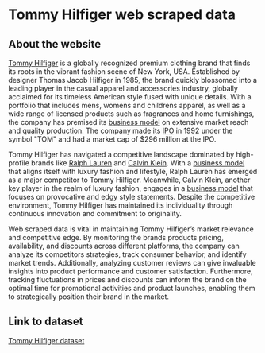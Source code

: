 # Tommy Hilfiger web scraped data 

## About the website

[Tommy Hilfiger](https://usa.tommy.com/en/) is a globally recognized premium clothing brand that finds its roots in the vibrant fashion scene of New York, USA. Established by designer Thomas Jacob Hilfiger in 1985, the brand quickly blossomed into a leading player in the casual apparel and accessories industry, globally acclaimed for its timeless American style fused with unique details. With a portfolio that includes mens, womens and childrens apparel, as well as a wide range of licensed products such as fragrances and home furnishings, the company has premised its [business model](https://en.wikipedia.org/wiki/Tommy_Hilfiger_(company)) on extensive market reach and quality production. The company made its [IPO](https://www.bloomberg.com/profile/company/TOH:GR) in 1992 under the symbol "TOM" and had a market cap of $296 million at the IPO. 

Tommy Hilfiger has navigated a competitive landscape dominated by high-profile brands like [Ralph Lauren](https://www.ralphlauren.com/) and [Calvin Klein](https://www.calvinklein.us/en). With a [business model](https://en.wikipedia.org/wiki/Ralph_Lauren_Corporation) that aligns itself with luxury fashion and lifestyle, Ralph Lauren has emerged as a major competitor to Tommy Hilfiger. Meanwhile, Calvin Klein, another key player in the realm of luxury fashion, engages in a [business model](https://en.wikipedia.org/wiki/Calvin_Klein) that focuses on provocative and edgy style statements. Despite the competitive environment, Tommy Hilfiger has maintained its individuality through continuous innovation and commitment to originality.

Web scraped data is vital in maintaining Tommy Hilfiger’s market relevance and competitive edge. By monitoring the brands products pricing, availability, and discounts across different platforms, the company can analyze its competitors strategies, track consumer behavior, and identify market trends. Additionally, analyzing customer reviews can give invaluable insights into product performance and customer satisfaction. Furthermore, tracking fluctuations in prices and discounts can inform the brand on the optimal time for promotional activities and product launches, enabling them to strategically position their brand in the market.


## Link to **dataset**

[Tommy Hilfiger dataset](https://www.databoutique.com/buy-data-list-subset/Tommy%20Hilfiger%20web%20scraped%20data/r/recqq2IWteoub5fky)

